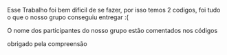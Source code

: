 Esse Trabalho foi bem dificil de se fazer, por isso temos 2 codigos, foi tudo o que o nosso grupo conseguiu entregar :(

O nome dos participantes do nosso grupo estão comentados nos códigos

obrigado pela compreensão
